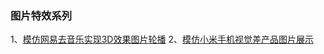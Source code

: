 
### 图片特效系列<br>
1、[模仿网易去音乐实现3D效果图片轮播](https://w1002l.github.io/myProject/Images/3DchangImg/index.html)
2、[模仿小米手机视觉差产品图片展示](https://w1002l.github.io/myProject/Images/ablum/index.html)